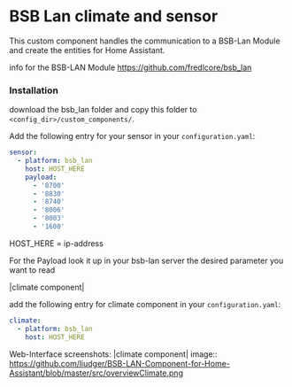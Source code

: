 # BSB Lan climate and sensor 

This custom component handles the communication to a BSB-Lan Module and create the entities for Home Assistant.

info for the BSB-LAN Module
https://github.com/fredlcore/bsb_lan


### Installation

download the bsb_lan folder and
copy this folder to `<config_dir>/custom_components/`.

Add the following entry for your sensor in your `configuration.yaml`:

```yaml
sensor:
  - platform: bsb_lan
    host: HOST_HERE
    payload: 
      - '8700'
      - '8830'
      - '8740'
      - '8006'
      - '8003'
      - '1600'
```
HOST_HERE = ip-address

For the Payload look it up in your bsb-lan server the desired parameter you want to read

|climate component|

add the following entry for climate component in your `configuration.yaml`:

```yaml
climate:
  - platform: bsb_lan
    host: HOST_HERE
```

Web-Interface screenshots:
|climate component| image:: https://github.com/liudger/BSB-LAN-Component-for-Home-Assistant/blob/master/src/overviewClimate.png

